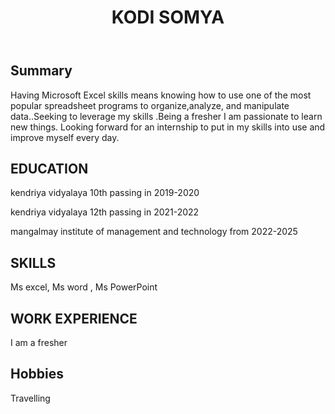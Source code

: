 <!DOCTYPE html>
<html>
<head>
<link rel="stylesheet" href="style.css">
<link rel="stylesheet" href="https://cdnjs.cloudflare.com/ajax/libs/font-awesome/5.15.4/css/all.min.css">
</head>
<body>
<header id="header">
<h1>KODI SOMYA</h1>
</header>
<main>
<article id="mainleft">
<section>
  <h2>Summary</h2>
<p>Having Microsoft Excel skills means knowing how to use one of the most popular spreadsheet programs to organize,analyze, and manipulate data..Seeking to leverage my skills .Being a fresher I am passionate to learn new things. Looking forward for an internship to put in my skills into use and improve myself every day.</p>
  <section>
<h2>EDUCATION</h2>
<p>kendriya vidyalaya 10th passing in 2019-2020</p>
<p>kendriya vidyalaya 12th passing in 2021-2022</p>
<p>mangalmay institute of management and technology from 2022-2025</p>
</section>           
  <section>
<h2>SKILLS</h2>
<p>Ms excel, Ms word , Ms PowerPoint</p>
</section>
  <section>
<h2>WORK EXPERIENCE</h2>
I am a fresher
</section>
  <section>
    <h2>Hobbies</h2>
    <p>Travelling</p>
<article id="mainright">
</article>
</main>
</body>
</html>

